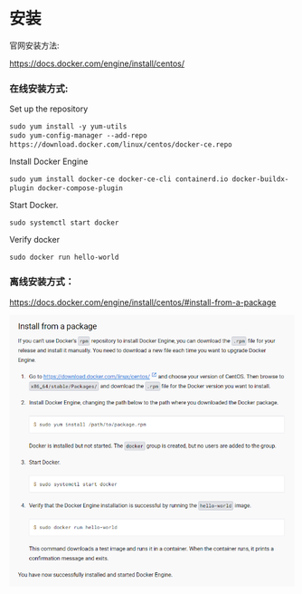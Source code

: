 
# 安装

官网安装方法:

https://docs.docker.com/engine/install/centos/

### 在线安装方式:

Set up the repository

```shell
sudo yum install -y yum-utils
sudo yum-config-manager --add-repo https://download.docker.com/linux/centos/docker-ce.repo
```

Install Docker Engine
```shell
sudo yum install docker-ce docker-ce-cli containerd.io docker-buildx-plugin docker-compose-plugin
```

Start Docker.

```shell
sudo systemctl start docker
```

Verify docker 
```shell
sudo docker run hello-world
```


### 离线安装方式：

https://docs.docker.com/engine/install/centos/#install-from-a-package


![docker_install.png](docker_install.png)

